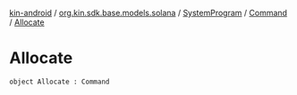 [kin-android](../../../index.md) / [org.kin.sdk.base.models.solana](../../index.md) / [SystemProgram](../index.md) / [Command](index.md) / [Allocate](./-allocate.md)

# Allocate

`object Allocate : Command`